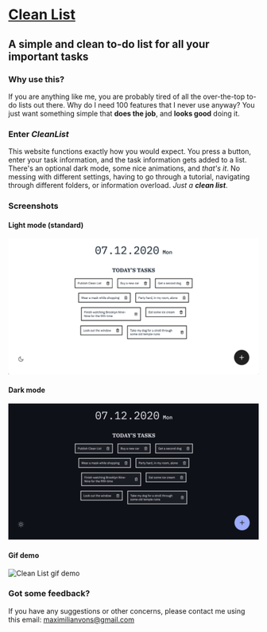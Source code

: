 # [Clean List](https://cleanlist.netlify.app/)

## A simple and clean to-do list for all your important tasks

### Why use this?

If you are anything like me, you are probably tired of all the over-the-top
to-do lists out there.
Why do I need 100 features that I never use anyway? You just want something
simple that **does the job**, and **looks good** doing it.

### Enter *CleanList*

This website functions exactly how you would expect. You press a button, enter
your task information, and the task information gets added to a list. There's an
optional dark mode, some nice animations, and *that's it*. No messing with
different settings, having to go through a tutorial, navigating through different folders, or
information overload.
*Just a **clean list***.

### Screenshots

#### Light mode (standard)

![Clean List light mode](assets/cleanlist_demo_light.png)

#### Dark mode

![Clean List dark mode](assets/cleanlist_demo_dark.png)

#### Gif demo

![Clean List gif demo](assets/cleanlist.gif)

### Got some feedback?

If you have any suggestions or other concerns, please contact me using this email:
maximilianvons@gmail.com
